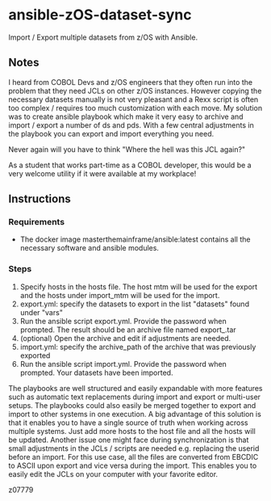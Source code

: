 # ansible-zOS-dataset-sync
Import / Export multiple datasets from z/OS with Ansible.

## Notes
I heard from COBOL Devs and z/OS engineers that they often run into the problem that they need JCLs on other z/OS instances. However copying the necessary datasets manually is not very pleasant and a Rexx script is often too complex / requires too much customization with each move.
My solution was to create ansible playbook which make it very easy to archive and  import / export a number of ds and pds. With a few central adjustments in the playbook you can export and import everything you need.

Never again will you have to think "Where the hell was this JCL again?"

As a student that works part-time as a COBOL developer, this would be a very welcome utility if it were available at my workplace!

## Instructions
### Requirements
- The docker image masterthemainframe/ansible:latest contains all the necessary software and ansible modules.

### Steps
1. Specify hosts in the hosts file. The host mtm will be used for the export and the hosts under import_mtm will be used for the import.
2. export.yml: specify the datasets to export in the list "datasets" found under "vars"
2. Run the ansible script export.yml. Provide the password when prompted. The result should be an archive file named export_<date>.tar
3. (optional) Open the archive and edit if adjustments are needed.
4. import.yml: specify the archive_path of the archive that was previously exported
5. Run the ansible script import.yml. Provide the password when prompted. Your datasets have been imported.

The playbooks are well structured and easily expandable with more features such as automatic text replacements during import and export or multi-user setups. The playbooks could also easily be merged together to export and import to other systems in one execution.
A big advantage of this solution is that it enables you to have a single source of truth when working across multiple systems. Just add more hosts to the host file and all the hosts will be updated. 
Another issue one might face during synchronization is that small adjustments in the JCLs / scripts are needed e.g. replacing the userid before an import. For this use case, all the files are converted from EBCDIC to ASCII upon export and vice versa during the import. This enables you to easily edit the JCLs on your computer with your favorite editor.

z07779
